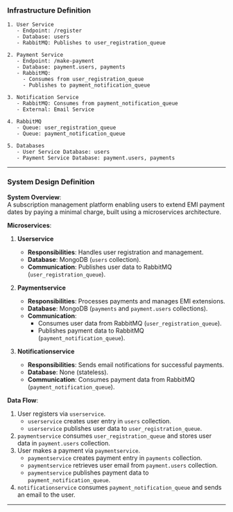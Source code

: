 ### Infrastructure Definition

```plaintext
1. User Service
   - Endpoint: /register
   - Database: users
   - RabbitMQ: Publishes to user_registration_queue

2. Payment Service
   - Endpoint: /make-payment
   - Database: payment.users, payments
   - RabbitMQ:
     - Consumes from user_registration_queue
     - Publishes to payment_notification_queue

3. Notification Service
   - RabbitMQ: Consumes from payment_notification_queue
   - External: Email Service

4. RabbitMQ
   - Queue: user_registration_queue
   - Queue: payment_notification_queue

5. Databases
   - User Service Database: users
   - Payment Service Database: payment.users, payments
```

---

### System Design Definition

**System Overview**:  
A subscription management platform enabling users to extend EMI payment dates by paying a minimal charge, built using a microservices architecture.

**Microservices**:

1. **Userservice**
    - **Responsibilities**: Handles user registration and management.
    - **Database**: MongoDB (`users` collection).
    - **Communication**: Publishes user data to RabbitMQ (`user_registration_queue`).

2. **Paymentservice**
    - **Responsibilities**: Processes payments and manages EMI extensions.
    - **Database**: MongoDB (`payments` and `payment.users` collections).
    - **Communication**:
        - Consumes user data from RabbitMQ (`user_registration_queue`).
        - Publishes payment data to RabbitMQ (`payment_notification_queue`).

3. **Notificationservice**
    - **Responsibilities**: Sends email notifications for successful payments.
    - **Database**: None (stateless).
    - **Communication**: Consumes payment data from RabbitMQ (`payment_notification_queue`).


**Data Flow**:
1. User registers via `userservice`.
    - `userservice` creates user entry in `users` collection.
    - `userservice` publishes user data to `user_registration_queue`.
2. `paymentservice` consumes `user_registration_queue` and stores user data in `payment.users` collection.
3. User makes a payment via `paymentservice`.
    - `paymentservice` creates payment entry in `payments` collection.
    - `paymentservice` retrieves user email from `payment.users` collection.
    - `paymentservice` publishes payment data to `payment_notification_queue`.
4. `notificationservice` consumes `payment_notification_queue` and sends an email to the user.

---
